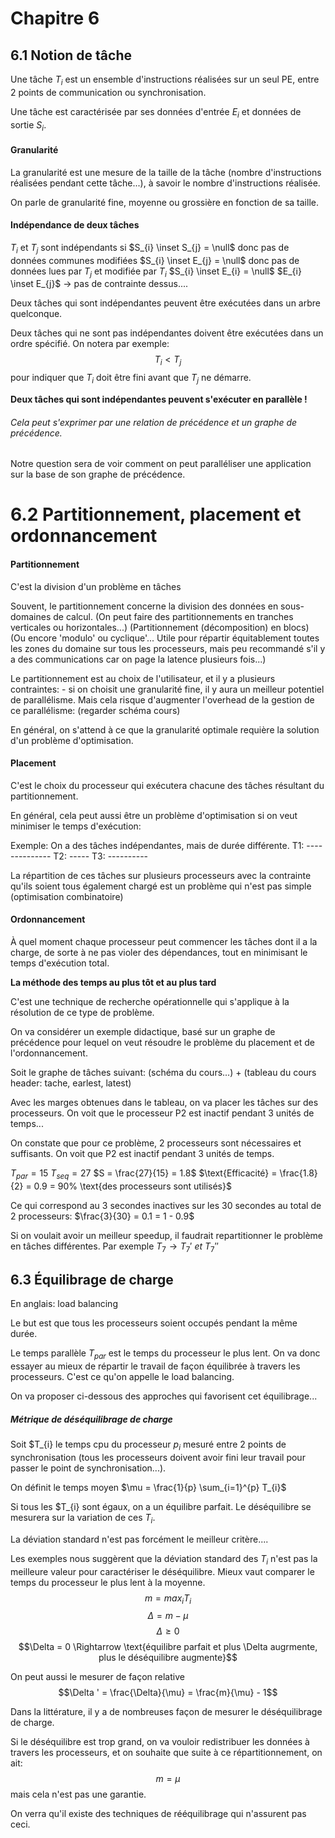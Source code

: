 # Chapitre 6


## 6.1 Notion de tâche

Une tâche $T_{i}$ est un ensemble d'instructions réalisées sur un seul PE, entre 2 points de communication ou synchronisation.

Une tâche est caractérisée par ses données d'entrée $E_{i}$ et données de sortie $S_{i}$.


#### Granularité
La granularité est une mesure de la taille de la tâche (nombre d'instructions réalisées pendant cette tâche...), à savoir le nombre d'instructions réalisée.

On parle de granularité fine, moyenne ou grossière en fonction de sa taille.


#### Indépendance de deux tâches

$T_{i}$ et $T_{j}$ sont indépendants si
$S_{i} \inset S_{j} = \null$ donc pas de données communes modifiées
$S_{i} \inset E_{j} = \null$ donc pas de données lues par $T_{j}$ et modifiée par $T_{i}$
$S_{i} \inset E_{i} = \null$ 
$E_{i} \inset E_{j}$ -> pas de contrainte dessus....

Deux tâches qui sont indépendantes peuvent être exécutées dans un arbre quelconque.

Deux tâches qui ne sont pas indépendantes doivent être exécutées dans un ordre spécifié.
On notera par exemple:
$$T_{i} \lt T_{j}$$
pour indiquer que $T_{i}$ doit être fini avant que $T_{j}$ ne démarre.

__Deux tâches qui sont indépendantes peuvent s'exécuter en parallèle !__


###### Cela peut s'exprimer par une relation de précédence et un graphe de précédence.

Notre question sera de voir comment on peut paralléliser une application sur la base de son graphe de précédence.

# 6.2 Partitionnement, placement et ordonnancement


#### Partitionnement
C'est la division d'un problème en tâches

Souvent, le partitionnement concerne la division des données en sous-domaines de calcul.
(On peut faire des partitionnements en tranches verticales ou horizontales...)
(Partitionnement (décomposition) en blocs)
(Ou encore 'modulo' ou cyclique'... Utile pour répartir équitablement toutes les zones du domaine sur tous les processeurs, mais peu recommandé s'il y a des communications car on page la latence plusieurs fois...)

Le partitionnement est au choix de l'utilisateur, et il y a plusieurs contraintes:
    - si on choisit une granularité fine, il y aura un meilleur potentiel de parallélisme.
    Mais cela risque d'augmenter l'overhead de la gestion de ce parallélisme: (regarder schéma cours)

En général, on s'attend à ce que la granularité optimale requière la solution d'un problème d'optimisation.

#### Placement
C'est le choix du processeur qui exécutera chacune des tâches résultant du partitionnement.

En général, cela peut aussi être un problème d'optimisation si on veut minimiser le temps d'exécution:

Exemple: On a des tâches indépendantes, mais de durée différente.
T1: --------------
T2: -----
T3: ----------

La répartition de ces tâches sur plusieurs processeurs avec la contrainte qu'ils soient tous également chargé est un problème qui n'est pas simple (optimisation combinatoire)


#### Ordonnancement
À quel moment chaque processeur peut commencer les tâches dont il a la charge, de sorte à ne pas violer des dépendances, tout en minimisant le temps d'exécution total.

__La méthode des temps au plus tôt et au plus tard__

C'est une technique de recherche opérationnelle qui s'applique à la résolution de ce type de problème.


On va considérer un exemple didactique, basé sur un graphe de précédence pour lequel on veut résoudre le problème du placement et de l'ordonnancement.

Soit le graphe de tâches suivant: (schéma du cours...) + (tableau du cours header: tache, earlest, latest)


Avec les marges obtenues dans le tableau, on va placer les tâches sur des processeurs. On voit que le processeur P2 est inactif pendant 3 unités de temps...

On constate que pour ce problème, 2 processeurs sont nécessaires et suffisants.
On voit que P2 est inactif pendant 3 unités de temps.

$T_{par} = 15$
$T_{seq} = 27$
$S = \frac{27}{15} = 1.8$
$\text{Efficacité} = \frac{1.8}{2} = 0.9 = 90% \text{des processeurs sont utilisés}$

Ce qui correspond au 3 secondes inactives sur les 30 secondes au total de 2 processeurs: $\frac{3}{30} = 0.1 = 1 - 0.9$

Si on voulait avoir un meilleur speedup, il faudrait repartitionner le problème en tâches différentes.
Par exemple $T_{7} \rightarrow T_{7}'\ et\ T_{7}''$


## 6.3 Équilibrage de charge

En anglais: load balancing

Le but est que tous les processeurs soient occupés pendant la même durée.

Le temps parallèle $T_{par}$ est le temps du processeur le plus lent.
On va donc essayer au mieux de répartir le travail de façon équilibrée à travers les processeurs.
C'est ce qu'on appelle le load balancing.

On va proposer ci-dessous des approches qui favorisent cet équilibrage...

##### Métrique de déséquilibrage de charge

Soit $T_{i} le temps cpu du processeur $p_{i}$ mesuré entre 2 points de synchronisation (tous les processeurs doivent avoir fini leur travail pour passer le point de synchronisation...).

On définit le temps moyen $\mu = \frac{1}{p} \sum_{i=1}^{p} T_{i}$

Si tous les $T_{i} sont égaux, on a un équilibre parfait.
Le déséquilibre se mesurera sur la variation de ces $T_{i}$.

La déviation standard n'est pas forcément le meilleur critère....

Les exemples nous suggèrent que la déviation standard des $T_{i}$ n'est pas la meilleure valeur pour caractériser le déséquilibre.
Mieux vaut comparer le temps du processeur le plus lent à la moyenne.
$$m = max_{i} T_{i}$$
$$\Delta = m - \mu$$
$$\Delta \geq 0$$
$$\Delta = 0 \Rightarrow \text{équilibre parfait et plus \Delta augrmente, plus le déséquilibre augmente}$$

On peut aussi le mesurer de façon relative
$$\Delta ' = \frac{\Delta}{\mu} = \frac{m}{\mu} - 1$$

Dans la littérature, il y a de nombreuses façon de mesurer le déséquilibrage de charge.

Si le déséquilibre est trop grand, on va vouloir redistribuer les données à travers les processeurs, et on souhaite que suite à ce répartitionnement, on ait:
$$m = \mu$$
mais cela n'est pas une garantie.

On verra qu'il existe des techniques de rééquilibrage qui n'assurent pas ceci.
